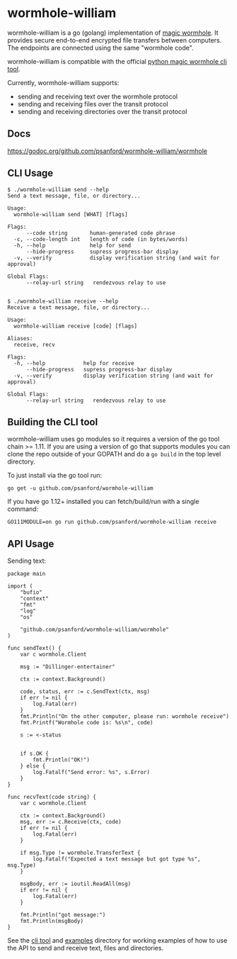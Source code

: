 wormhole-william
================

wormhole-william is a go (golang) implementation of [magic wormhole](https://magic-wormhole.readthedocs.io/en/latest/). It provides secure end-to-end encrypted file transfers between computers. The endpoints are connected using the same "wormhole code".

wormhole-william is compatible with the official [python magic wormhole cli tool](https://github.com/warner/magic-wormhole).

Currently, wormhole-william supports:
- sending and receiving text over the wormhole protocol
- sending and receiving files over the transit protocol
- sending and receiving directories over the transit protocol

## Docs

https://godoc.org/github.com/psanford/wormhole-william/wormhole

## CLI Usage

```
$ ./wormhole-william send --help
Send a text message, file, or directory...

Usage:
  wormhole-william send [WHAT] [flags]

Flags:
      --code string       human-generated code phrase
  -c, --code-length int   length of code (in bytes/words)
  -h, --help              help for send
      --hide-progress     supress progress-bar display
  -v, --verify            display verification string (and wait for approval)

Global Flags:
      --relay-url string   rendezvous relay to use


$ ./wormhole-william receive --help
Receive a text message, file, or directory...

Usage:
  wormhole-william receive [code] [flags]

Aliases:
  receive, recv

Flags:
  -h, --help            help for receive
      --hide-progress   supress progress-bar display
  -v, --verify          display verification string (and wait for approval)

Global Flags:
      --relay-url string   rendezvous relay to use
```

## Building the CLI tool

wormhole-william uses go modules so it requires a version of the go tool chain >= 1.11. If you are using a version of go that supports modules you can clone the repo outside of your GOPATH and do a `go build` in the top level directory.

To just install via the go tool run:

```
go get -u github.com/psanford/wormhole-william
```

If you have go 1.12+ installed you can fetch/build/run with a single command:

```
GO111MODULE=on go run github.com/psanford/wormhole-william receive
```

## API Usage

Sending text:
```
package main

import (
	"bufio"
	"context"
	"fmt"
	"log"
	"os"

	"github.com/psanford/wormhole-william/wormhole"
)

func sendText() {
	var c wormhole.Client

	msg := "Dillinger-entertainer"

	ctx := context.Background()

	code, status, err := c.SendText(ctx, msg)
	if err != nil {
		log.Fatal(err)
	}
	fmt.Println("On the other computer, please run: wormhole receive")
	fmt.Printf("Wormhole code is: %s\n", code)

	s := <-status


	if s.OK {
		fmt.Println("OK!")
	} else {
		log.Fatalf("Send error: %s", s.Error)
	}
}

func recvText(code string) {
	var c wormhole.Client

	ctx := context.Background()
	msg, err := c.Receive(ctx, code)
	if err != nil {
		log.Fatal(err)
	}

	if msg.Type != wormhole.TransferText {
		log.Fatalf("Expected a text message but got type %s", msg.Type)
	}

	msgBody, err := ioutil.ReadAll(msg)
	if err != nil {
		log.Fatal(err)
	}

	fmt.Println("got message:")
	fmt.Println(msgBody)
}
```

See the [cli tool](https://github.com/psanford/wormhole-william/tree/master/cmd) and [examples](https://github.com/psanford/wormhole-william/tree/master/examples) directory for working examples of how to use the API to send and receive text, files and directories.
